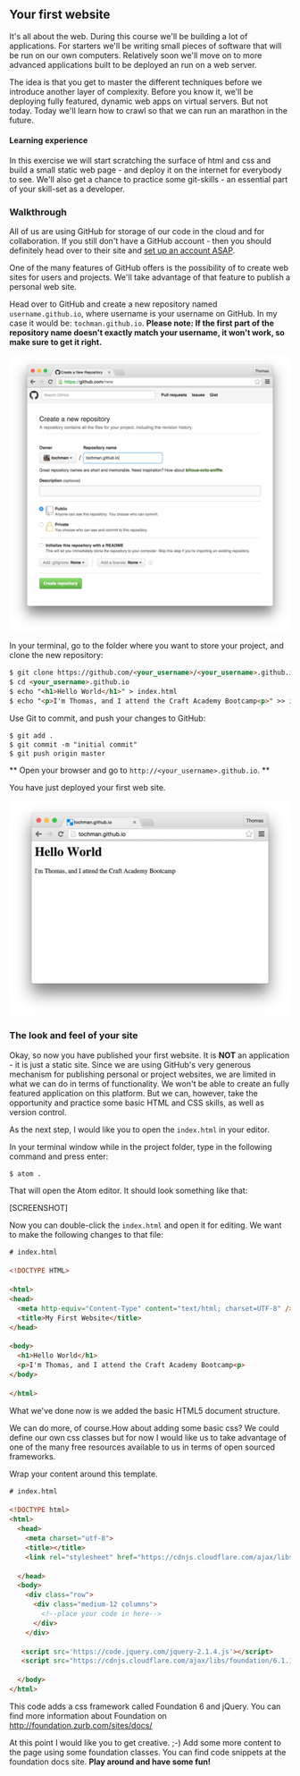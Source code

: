 ## Your first website

It's all about the web. During this course we'll be building a lot of applications. For starters we'll be writing small pieces of software that will be run on our own computers. Relatively soon we'll move on to more advanced applications built to be deployed an run on a web server.

The idea is that you get to master the different techniques before we introduce another layer of complexity. Before you know it, we'll be deploying fully featured, dynamic web apps on virtual servers. But not today. Today we'll learn how to crawl so that we can run an marathon in the future.

#### Learning experience
In this exercise we will start scratching the surface of html and css and build a small static web page - and deploy it on the internet for everybody to see. We'll also get a chance to practice some git-skills - an essential part of your skill-set as a developer. 

### Walkthrough

All of us are using GitHub for storage of our code in the cloud and for collaboration. If you still don't have a GitHub account - then you should definitely head over to their site and [set up an account ASAP](https://github.com).

One of the many features of GitHub offers is the possibility of to create web sites for users and projects. We'll take advantage of that feature to publish a personal web site.

Head over to GitHub and create a new repository named `username.github.io`, where username is your username on GitHub. In my case it would be: `tochman.github.io`. **Please note: If the first part of the repository name doesn't exactly match your username, it won't work, so make sure to get it right.**

![Creating a new repository](../images/github_io_step1.png)

In your terminal, go to the folder where you want to store your project, and clone the new repository:

```html
$ git clone https://github.com/<your_username>/<your_username>.github.io
$ cd <your_username>.github.io
$ echo "<h1>Hello World</h1>" > index.html
$ echo "<p>I'm Thomas, and I attend the Craft Academy Bootcamp<p>" >> index.html
```

Use Git to commit, and push your changes to GitHub:
```shell
$ git add .
$ git commit -m "initial commit"
$ git push origin master
```

** Open your browser and go to `http://<your_username>.github.io`. **

You have just deployed your first web site. 

![Your first website](../images/github_io_step2.png)

### The look and feel of your site

Okay, so now you have published your first website. It is **NOT** an application - it is just a static site. Since we are using GitHub's very generous mechanism for publishing personal or project websites, we are limited in what we can do in terms of functionality. We won't be able to create an fully featured application on this platform. But we can, however, take the opportunity and practice some basic HTML and CSS skills, as well as version control.

As the next step, I would like you to open the `index.html` in your editor.

In your terminal window while in the project folder, type in the following command and press enter:

```shell
$ atom .
```
That will open the Atom editor. It should look something like that:

[SCREENSHOT]

Now you can double-click the `index.html` and open it for editing. We want to make the following changes to that file:

```html
# index.html

<!DOCTYPE HTML>

<html>
<head>
  <meta http-equiv="Content-Type" content="text/html; charset=UTF-8" />
  <title>My First Website</title>
</head>

<body>
  <h1>Hello World</h1>
  <p>I'm Thomas, and I attend the Craft Academy Bootcamp<p>
</body>

</html>
```

What we've done now is we added the basic HTML5 document structure. 

We can do more, of course.How about adding some basic css? We could define our own css classes but for now I would like us to take advantage of one of the many free resources available to us in terms of open sourced frameworks. 

Wrap your content around this template.

```html
# index.html

<!DOCTYPE html>
<html>
  <head>
    <meta charset="utf-8">
    <title></title>
    <link rel="stylesheet" href="https://cdnjs.cloudflare.com/ajax/libs/foundation/6.1.1/foundation.min.css">

  </head>
  <body>
    <div class="row">
      <div class="medium-12 columns">
        <!--place your code in here-->
      </div>
    </div>

   <script src='https://code.jquery.com/jquery-2.1.4.js'></script>
   <script src="https://cdnjs.cloudflare.com/ajax/libs/foundation/6.1.1/foundation.js"></script>

  </body>
</html>
```

This code adds a css framework called Foundation 6 and jQuery. You can find more information about Foundation on http://foundation.zurb.com/sites/docs/

At this point I would like you to get creative. ;-) Add some more content to the page using some foundation classes. You can find code snippets at the foundation docs site. **Play around and have some fun!**






